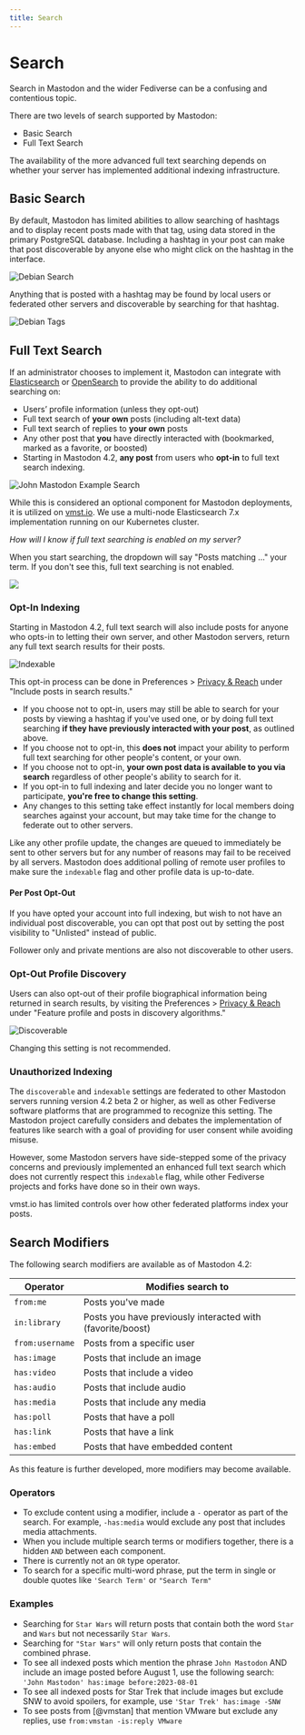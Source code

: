 ```yaml
---
title: Search
---
```


# Search

Search in Mastodon and the wider Fediverse can be a confusing and contentious topic.

There are two levels of search supported by Mastodon:

- Basic Search
- Full Text Search

The availability of the more advanced full text searching depends on whether your server has implemented additional indexing infrastructure.

## Basic Search

By default, Mastodon has limited abilities to allow searching of hashtags and to display recent posts made with that tag, using data stored in the primary PostgreSQL database.
Including a hashtag in your post can make that post discoverable by anyone else who might click on the hashtag in the interface.

![Debian Search](/debian-search.png)

Anything that is posted with a hashtag may be found by local users or federated other servers and discoverable by searching for that hashtag.

![Debian Tags](/debian-tags.png)

## Full Text Search

If an administrator chooses to implement it, Mastodon can integrate with [Elasticsearch](https://www.elastic.co/elasticsearch/) or [OpenSearch](https://opensearch.org) to provide the ability to do additional searching on:

- Users’ profile information (unless they opt-out)
- Full text search of **your own** posts (including alt-text data)
- Full text search of replies to **your own** posts
- Any other post that **you** have directly interacted with (bookmarked, marked as a favorite, or boosted)
- Starting in Mastodon 4.2, **any post** from users who **opt-in** to full text search indexing.

![John Mastodon Example Search](/john-mastodon.png)

While this is considered an optional component for Mastodon deployments, it is utilized on [vmst.io](https://vmst.io).
We use a multi-node Elasticsearch 7.x implementation running on our Kubernetes cluster.

_How will I know if full text searching is enabled on my server?_

When you start searching, the dropdown will say "Posts matching ..." your term.
If you don't see this, full text searching is not enabled.

![](/no-es-search.png)

### Opt-In Indexing

Starting in Mastodon 4.2, full text search will also include posts for anyone who opts-in to letting their own server, and other Mastodon servers, return any full text search results for their posts.

![Indexable](/indexable.png)

This opt-in process can be done in Preferences > [Privacy & Reach](https://vmst.io/settings/privacy) under "Include posts in search results."

- If you choose not to opt-in, users may still be able to search for your posts by viewing a hashtag if you've used one, or by doing full text searching **if they have previously interacted with your post**, as outlined above.
- If you choose not to opt-in, this **does not** impact your ability to perform full text searching for other people's content, or your own.
- If you choose not to opt-in, **your own post data is available to you via search** regardless of other people's ability to search for it.
- If you opt-in to full indexing and later decide you no longer want to participate, **you're free to change this setting**.
- Any changes to this setting take effect instantly for local members doing searches against your account, but may take time for the change to federate out to other servers.

Like any other profile update, the changes are queued to immediately be sent to other servers but for any number of reasons may fail to be received by all servers.
Mastodon does additional polling of remote user profiles to make sure the `indexable` flag and other profile data is up-to-date.

#### Per Post Opt-Out

If you have opted your account into full indexing, but wish to not have an individual post discoverable, you can opt that post out by setting the post visibility to "Unlisted" instead of public.

Follower only and private mentions are also not discoverable to other users.

### Opt-Out Profile Discovery

Users can also opt-out of their profile biographical information being returned in search results, by visiting the Preferences > [Privacy & Reach](https://vmst.io/settings/privacy) under "Feature profile and posts in discovery algorithms."

![Discoverable](/discoverable.png)

Changing this setting is not recommended.

### Unauthorized Indexing

The `discoverable` and `indexable` settings are federated to other Mastodon servers running version 4.2 beta 2 or higher, as well as other Fediverse software platforms that are programmed to recognize this setting.
The Mastodon project carefully considers and debates the implementation of features like search with a goal of providing for user consent while avoiding misuse.

However, some Mastodon servers have side-stepped some of the privacy concerns and previously implemented an enhanced full text search which does not currently respect this `indexable` flag, while other Fediverse projects and forks have done so in their own ways.

vmst.io has limited controls over how other federated platforms index your posts.

## Search Modifiers

The following search modifiers are available as of Mastodon 4.2:

| Operator        | Modifies search to                                                   |
|-----------------|----------------------------------------------------------------------|
| `from:me`       | Posts you've made                                                    |
| `in:library`    | Posts you have previously interacted with (favorite/boost)           |
| `from:username` | Posts from a specific user                                           |
| `has:image`     | Posts that include an image                                          |
| `has:video`     | Posts that include a video                                           |
| `has:audio`     | Posts that include audio                                             |
| `has:media`     | Posts that include any media                                         |
| `has:poll`      | Posts that have a poll                                               |
| `has:link`      | Posts that have a link                                               |
| `has:embed`     | Posts that have embedded content                                     |

As this feature is further developed, more modifiers may become available.

### Operators

- To exclude content using a modifier, include a `-` operator as part of the search. For example, `-has:media` would exclude any post that includes media attachments.
- When you include multiple search terms or modifiers together, there is a hidden `AND` between each component.
- There is currently not an `OR` type operator.
- To search for a specific multi-word phrase, put the term in single or double quotes like `'Search Term'` or `"Search Term"`

### Examples

- Searching for `Star Wars` will return posts that contain both the word `Star` and `Wars` but not necessarily `Star Wars`.
- Searching for `"Star Wars"` will only return posts that contain the combined phrase.
- To see all indexed posts which mention the phrase `John Mastodon` AND include an image posted before August 1, use the following search: `'John Mastodon' has:image before:2023-08-01`
- To see all indexed posts for Star Trek that include images but exclude SNW to avoid spoilers, for example, use `'Star Trek' has:image -SNW`
- To see posts from [@vmstan] that mention VMware but exclude any replies, use `from:vmstan -is:reply VMware`